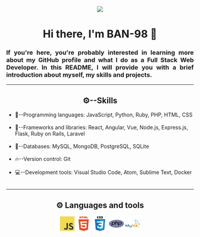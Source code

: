 <div id="header" align="center" >
    <img src="https://media.giphy.com/media/EaEWuES5SDSpcnOlRt/giphy.gif" style="width: 400px ;">
    <h1 align="center">Hi there, I'm BAN-98 👋</h1>
    <h3 align="justify">If you're here, you're probably interested in learning more about my GitHub profile and what I do as a Full Stack Web Developer. In this README, I will provide you with a brief introduction about myself, my skills and projects.</h3>
</div>
<hr>
<h2 align="center">⚙️--Skills</h2>
 <ul>
  <li>💾--Programming languages: JavaScript, Python, Ruby, PHP, HTML, CSS</li><br>
  <li>💽--Frameworks and libraries: React, Angular, Vue, Node.js, Express.js, Flask, Ruby on Rails, Laravel</li><br>
  <li>📀--Databases: MySQL, MongoDB, PostgreSQL, SQLite</li><br>
  <li>🔥--Version control: Git</li><br>
  <li>💻--Development tools: Visual Studio Code, Atom, Sublime Text, Docker</li><br>
 </ul>
<hr>
<div align="center">
    <h2>⚙️ Languages and tools</h2>
    <img src="https://github.com/devicons/devicon/blob/master/icons/javascript/javascript-original.svg" width="40" height="40"/>
    <img src="https://github.com/devicons/devicon/blob/master/icons/html5/html5-plain-wordmark.svg" width="40" height="40"/>
    <img src="https://github.com/devicons/devicon/blob/master/icons/css3/css3-original-wordmark.svg" width="40" height="40"/>
    <img src="https://github.com/devicons/devicon/blob/master/icons/php/php-original.svg" width="40" height="40"/>
    <img src="https://github.com/devicons/devicon/blob/master/icons/mysql/mysql-original-wordmark.svg" width="40" height="40"/>

</div>

